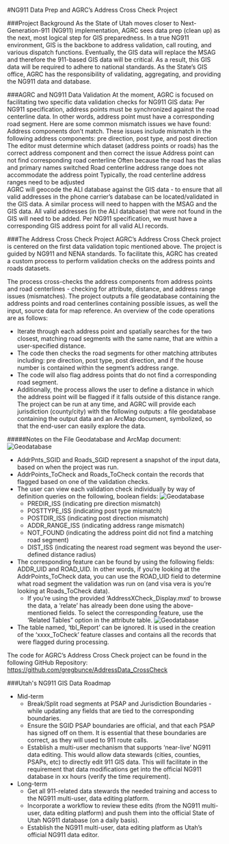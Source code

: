 #NG911 Data Prep and AGRC’s Address Cross Check Project

###Project Background
As the State of Utah moves closer to Next-Generation-911 (NG911) implementation, AGRC sees data prep (clean up) as the next, most logical step for GIS preparedness.  In a true NG911 environment, GIS is the backbone to address validation, call routing, and various dispatch functions.  Eventually, the GIS data will replace the MSAG and therefore the 911-based GIS data will be critical.  As a result, this GIS data will be required to adhere to national standards.   As the State’s GIS office, AGRC has the responsibility of validating, aggregating, and providing the NG911 data and database.

###AGRC and NG911 Data Validation
At the moment, AGRC is focused on facilitating two specific data validation checks for NG911 GIS data: 
Per NG911 specification, address points must be synchronized against the road centerline data.  In other words, address point must have a corresponding road segment.  Here are some common mismatch issues we have found:
Address components don’t match.  These issues include mismatch in the following address components: pre direction, post type, and post direction
The editor must determine which dataset (address points or roads) has the correct address component and then correct the issue
Address point can not find corresponding road centerline
Often because the road has the alias and primary names switched
Road centerline address range does not accommodate the address point 
Typically, the road centerline address ranges need to be adjusted  
AGRC will geocode the ALI database against the GIS data - to ensure that all valid addresses in the phone carrier’s database can be located/validated in the GIS data.  A similar process will need to happen with the MSAG and the GIS data.  All valid addresses (in the ALI database) that were not found in the GIS will need to be added.  Per NG911 specification, we must have a corresponding GIS address point for all valid ALI records. 
 	
###The Address Cross Check Project
AGRC’s Address Cross Check project is centered on the first data validation topic mentioned above.  The project is guided by NG911 and NENA standards.  To facilitate this, AGRC has created a custom process to perform validation checks on the address points and roads datasets.  

The process cross-checks the address components from address points and road centerlines - checking for attribute, distance, and address range issues (mismatches). The project outputs a file geodatabase containing the address points and road centerlines containing possible issues, as well the input, source data for map reference.  An overview of the code operations are as follows:

* Iterate through each address point and spatially searches for the two closest, matching road segments with the same name, that are within a user-specified distance.
* The code then checks the road segments for other matching attributes including: pre direction, post type, post direction, and if the house number is contained within the segment’s address range.  
* The code will also flag address points that do not find a corresponding road segment.
* Additionally, the process allows the user to define a distance in which the address point will be flagged if it falls outside of this distance range.
The project can be run at any time, and AGRC will provide each jurisdiction (county/city) with the following outputs: a file geodatabase containing the output data and an ArcMap document, symbolized, so that the end-user can easily explore the data.   

#####Notes on the File Geodatabase and ArcMap document:
![Geodatabase](/images/fgdb.png)

* AddrPnts_SGID and Roads_SGID represent a snapshot of the input data, based on when the project was run.
* AddrPoints_ToCheck and Roads_ToCheck contain the records that flagged based on one of the validation checks.  
* The user can view each validation check individually by way of definition queries on the following, boolean fields: 
![Geodatabase](/images/fields.png)
	* PREDIR_ISS (indicating pre direction mismatch)
	* POSTTYPE_ISS (indicating post type mismatch)
	* POSTDIR_ISS (indicating post direction mismatch)
	* ADDR_RANGE_ISS (indicating address range mismatch)
	* NOT_FOUND (indicating the address point did not find a matching road segment)
	* DIST_ISS (indicating the nearest road segment was beyond the user-defined distance radius)
* The corresponding feature can be found by using the following fields: ADDR_UID and ROAD_UID.  In other words, if you’re looking at the AddrPoints_ToCheck data, you can use the ROAD_UID field to determine what road segment the validation was run on (and visa vera is you’re looking at Roads_ToCheck data).
	* If you’re using the provided ‘AddressXCheck_Display.mxd’ to browse the data, a ‘relate’ has already been done using the above-mentioned fields.  To select the corresponding feature, use the ‘Related Tables” option in the attribute table.
![Geodatabase](/images/relate.png)
* The table named, ‘tbl_Report’ can be ignored.  It is used in the creation of the ‘xxxx_ToCheck’ feature classes and contains all the records that were flagged during processing.

The code for AGRC’s Address Cross Check project can be found in the following GitHub Repository: https://github.com/gregbunce/AddressData_CrossCheck

###Utah's NG911 GIS Data Roadmap
* Mid-term
	* Break/Split road segments at PSAP and Jurisdiction Boundaries - while updating any fields that are tied to the corresponding boundaries. 
	* Ensure the SGID PSAP boundaries are official, and that each PSAP has signed off on them.  It is essential that these boundaries are correct, as they will used to 911 route calls. 
	* Establish a multi-user mechanism that supports ‘near-live’ NG911 data editing.  This would allow data stewards (cities, counties, PSAPs, etc) to directly edit 911 GIS data.  This will facilitate in the requirement that data modifications get into the official NG911 database in xx hours (verify the time requirement).
* Long-term
	* Get all 911-related data stewards the needed training and access to the NG911 multi-user, data editing platform.
	* Incorporate a workflow to review these edits (from the NG911 multi-user, data editing platform) and push them into the official State of Utah NG911 database (on a daily basis).
	* Establish the NG911 multi-user, data editing platform as Utah’s official NG911 data editor.
